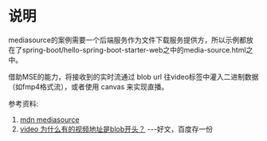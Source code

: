 # 说明

mediasource的案例需要一个后端服务作为文件下载服务提供方，所以示例都放在了spring-boot/hello-spring-boot-starter-web之中的media-source.html之中。

借助MSE的能力，将接收到的实时流通过 blob url 往video标签中灌入二进制数据（如fmp4格式流），或者使用 canvas 来实现直播。

参考资料:
1. [mdn mediasource](https://developer.mozilla.org/zh-CN/docs/Web/API/MediaSource#%E7%A4%BA%E4%BE%8B)
2. [video 为什么有的视频地址是blob开头？](https://juejin.cn/post/7221865079168253989) ---好文，百度存一份